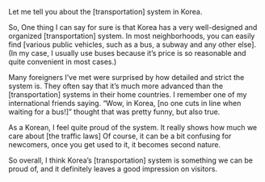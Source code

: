 Let me tell you about the [transportation] system in Korea.

So, One thing I can say for sure is that Korea has a very well-designed and organized [transportation] system. In most neighborhoods, you can easily find [various public vehicles, such as a bus, a subway and any other else]. (In my case, I usually use buses because it’s price is so reasonable and quite convenient in most cases.)

Many foreigners I’ve met were surprised by how detailed and strict the system is. They often say that it’s much more advanced than the [transportation] systems in their home countries. I remember one of my international friends saying. “Wow, in Korea, [no one cuts in line when waiting for a bus!]” thought that was pretty funny, but also true.

As a Korean, I feel quite proud of the system. It really shows how much we care about [the traffic laws] Of course, it can be a bit confusing for newcomers, once you get used to it, it becomes second nature.

So overall, I think Korea’s [transportation] system is something we can be proud of, and it definitely leaves a good impression on visitors.